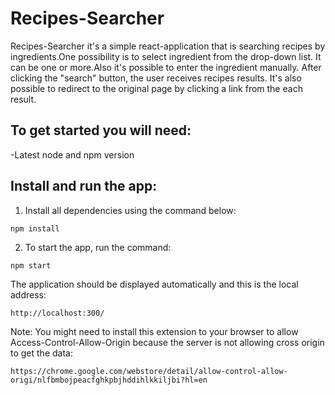 # Recipes-Searcher 

Recipes-Searcher it's a simple react-application that is searching recipes by ingredients.One possibility is to select ingredient from the drop-down list. It can be one or more.Also it's possible to enter the ingredient manually. After clicking the "search" button, the user receives recipes results. It's also possible to redirect to the original page by clicking a link from the each result.

## To get started you will need:

-Latest node and npm version

## Install and run the app:

1. Install all dependencies using the command below:

 ```npm install```  
 
 
2. To start the app, run the command:

  ```npm start```

The application should be displayed automatically and this is the local address:


 ```http://localhost:300/```


Note: You might need to install this extension to your browser to allow  Access-Control-Allow-Origin because the server is not allowing cross origin to get the data:

`https://chrome.google.com/webstore/detail/allow-control-allow-origi/nlfbmbojpeacfghkpbjhddihlkkiljbi?hl=en`

